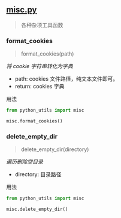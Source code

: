 ## [misc.py](https://github.com/chenjiandongx/python-utils/blob/master/utils/misc.py)

> 各种杂项工具函数

### format_cookies
> format_cookies(path)

*将 cookie 字符串转化为字典*

* path: cookies 文件路径，纯文本文件即可。
* return: cookies 字典

用法
```python
from python_utils import misc

misc.format_cookies()
```


### delete_empty_dir
> delete_empty_dir(directory)

*遍历删除空目录*

* directory: 目录路径

用法
```python
from python_utils import misc

misc.delete_empty_dir()
```